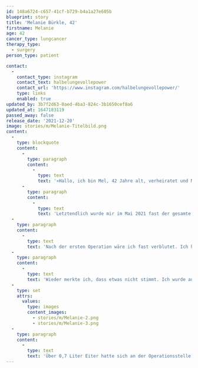 ```yaml
---
id: 148a6724-c657-41cf-b729-b4a1a27e605b
blueprint: story
title: 'Melanie Bürkle, 42'
firstname: Melanie
age: 42
cancer_type: lungcancer
therapy_type:
  - surgery
person_type: patient

contact:
  -
    contact_type: instagram
    contact_text: halbelungevollepower
    contact_url: 'https://www.instagram.com/halbelungevollepower/'
    type: links
    enabled: true
updated_by: 3b7f2d63-0aed-4ba3-824c-3b1650cef8a6
updated_at: 1647183119
passed_away: false
release_date: '2021-12-20'
image: stories/m/Melanie-Titelbild.png
content:
  -
    type: blockquote
    content:
      -
        type: paragraph
        content:
          -
            type: text
            text: '»Hallo, ich bin Mel, 42 Jahre alt, verheiratet und Mutter eines 6-Jährigen. Im April 2020 sagte mir der Arzt: ›Sie haben einen Tumor, aber den können wir entfernen. Allerdings werden Sie einen Teil des rechten Lungenflügels verlieren.‹ Ich war baff, das geht? Und wie das geht!'
      -
        type: paragraph
        content:
          -
            type: text
            text: 'Letztendlich wurde mir im Mai 2021 fast der gesamte rechte Lungenflügel entfernt, da der Tumor ungünstig lag. Der restliche rechte Oberlappen, der geblieben war, war eingeschnappt und breitete sich nicht mehr aus.'
  -
    type: paragraph
    content:
      -
        type: text
        text: 'Nach der ersten Operation wäre ich fast verblutet. Ich hatte die schlimmsten Schmerzen meines Lebens, doch keiner glaubte mir. Erst nach 48 Stunden erkannte ein Arzt die Lage: Not-OP, zwei Liter Blutverlust. Tage auf der Intensivstation folgten.'
  -
    type: paragraph
    content:
      -
        type: text
        text: 'Wieder merkte ich, dass etwas nicht stimmt. Ich wurde aus der Klinik entlassen, ging in die Reha. Dort brach ich nach anderthalb Wochen zusammen. Ich konnte nicht mehr. Keiner wusste was los ist, wieder keiner glaubte mir, dass ich Eiter schmeckte. Von einem Krankenhaus kam ich ins nächste, dann die Diagnose: Empyem der Lunge (Eiterkapsel).'
  -
    type: set
    attrs:
      values:
        type: images
        content_images:
          - stories/m/Melanie-2.png
          - stories/m/Melanie-3.png
  -
    type: paragraph
    content:
      -
        type: text
        text: 'Über 0,7 Liter Eiter hatte sich an der Operationsstelle gebildet. Eine Drainage wurde gelegt, dreimal täglich spülen usw. für 10 Tage lang. Ich hatte keine Lust mehr. Ich wog kaum noch 50 kg. Der Arzt, der mir das Leben gerettet hatte, trat mir in den Hintern. Ich hatte aufgegeben, doch dann habe ich mich wieder zurückgekämpft. Und mein Motto lautet seitdem: Durchbeißen. ›Geht mit einer halben Lunge nicht‹ – gibt’s nicht! Meine neue Leidenschaft ist das Bergsteigen, das ist nämlich nichts für Leute mit schwacher Lunge. Stimmt nicht – ich war auf 3.600 Metern und möchte noch höher hinaus. Für 2022 habe ich mir schon einige Touren herausgesucht. Beim Bergsteigen spüre ich nämlich genau das, was ich durchgemacht habe: meinen schmerzenden Körper! Und das liebe ich mittlerweile, denn so weiß ich: Ich lebe noch!«'
---
```

